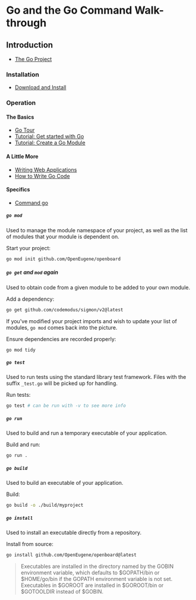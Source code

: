 # Go and the Go Command Walk-through

## Introduction

- [The Go Project](https://golang.org/project)

### Installation

- [Download and Install](https://golang.org/doc/install)

### Operation

#### The Basics

- [Go Tour](https://tour.golang.org)
- [Tutorial: Get started with Go](https://golang.org/doc/tutorial/getting-started)
- [Tutorial: Create a Go Module](https://golang.org/doc/tutorial/create-module)

#### A Little More

- [Writing Web Applications](https://golang.org/doc/articles/wiki)
- [How to Write Go Code](https://golang.org/doc/code)

#### Specifics

- [Command go](https://golang.org/cmd/go)

##### `go mod`

Used to manage the module namespace of your project, as well as the list of
modules that your module is dependent on. 

Start your project:

```sh
go mod init github.com/OpenEugene/openboard
```

##### `go get` and `mod` again

Used to obtain code from a given module to be added to your own module.

Add a dependency:

```sh
go get github.com/codemodus/sigmon/v2@latest
```

If you've modified your project imports and wish to update your list of modules,
`go mod` comes back into the picture.

Ensure dependencies are recorded properly:

```sh
go mod tidy
```

##### `go test`

Used to run tests using the standard library test framework. Files with the
suffix `_test.go` will be picked up for handling.

Run tests:

```sh
go test # can be run with -v to see more info
```

##### `go run`

Used to build and run a temporary executable of your application.

Build and run:

```sh
go run .
```

##### `go build`

Used to build an executable of your application.

Build:

```sh
go build -o ./build/myproject
```

##### `go install`

Used to install an executable directly from a repository.

Install from source:

```sh
go install github.com/OpenEugene/openboard@latest
```

> Executables are installed in the directory named by the GOBIN environment
> variable, which defaults to $GOPATH/bin or $HOME/go/bin if the GOPATH
> environment variable is not set. Executables in $GOROOT are installed in
> $GOROOT/bin or $GOTOOLDIR instead of $GOBIN.
